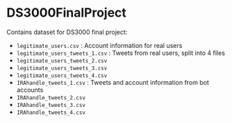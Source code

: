 # DS3000FinalProject
Contains dataset for DS3000 final project:
* `legitimate_users.csv` : Account information for real users
* `legitimate_users_tweets_1.csv` : Tweets from real users, split into 4 files
* `legitimate_users_tweets_2.csv`
* `legitimate_users_tweets_3.csv`
* `legitimate_users_tweets_4.csv`
* `IRAhandle_tweets_1.csv` : Tweets and account information from bot accounts
* `IRAhandle_tweets_2.csv`
* `IRAhandle_tweets_3.csv`
* `IRAhandle_tweets_4.csv`
